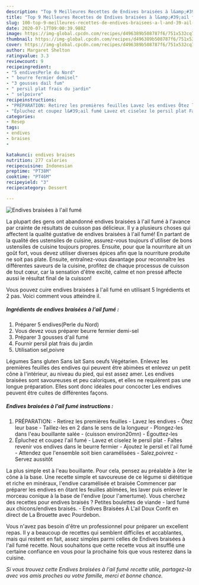 ```yaml
---
description: "Top 9 Meilleures Recettes de Endives braisées à l&amp;#39;ail fumé"
title: "Top 9 Meilleures Recettes de Endives braisées à l&amp;#39;ail fumé"
slug: 100-top-9-meilleures-recettes-de-endives-braisees-a-l-and-39-ail-fume
date: 2020-07-17T09:00:39.988Z
image: https://img-global.cpcdn.com/recipes/d496389b508787f6/751x532cq70/endives-braisees-a-lail-fume-photo-principale-de-la-recette.jpg
thumbnail: https://img-global.cpcdn.com/recipes/d496389b508787f6/751x532cq70/endives-braisees-a-lail-fume-photo-principale-de-la-recette.jpg
cover: https://img-global.cpcdn.com/recipes/d496389b508787f6/751x532cq70/endives-braisees-a-lail-fume-photo-principale-de-la-recette.jpg
author: Margaret Shelton
ratingvalue: 3.3
reviewcount: 9
recipeingredient:
- "5 endivesPerle du Nord"
- " beurre fermier demisel"
- "3 gousses dail fum"
- " persil plat frais du jardin"
- " selpoivre"
recipeinstructions:
- "PRÉPARATION: Retirez les premières feuilles Lavez les endives Ôtez leur base Taillez-les en 2 dans le sens de la longueur Plongez-les dans l&#39;eau bouillante salée (cuisson environ20mn) Égouttez-les"
- "Épluchez et coupez l&#39;ail fumé Lavez et ciselez le persil plat Faîtes revenir vos endives dans le beurre fermier Ajoutez le persil et l&#39;ail fumé Attendez que l&#39;ensemble soit bien caramélisées Salez,poivrez Servez aussitôt"
categories:
- Resep
tags:
- endives
- braises
- 

katakunci: endives braises  
nutrition: 277 calories
recipecuisine: Indonesian
preptime: "PT38M"
cooktime: "PT46M"
recipeyield: "3"
recipecategory: Dessert

---
```



![Endives braisées à l&#39;ail fumé](https://img-global.cpcdn.com/recipes/d496389b508787f6/751x532cq70/endives-braisees-a-lail-fume-photo-principale-de-la-recette.jpg)

La plupart des gens ont abandonné endives braisées à l&#39;ail fumé à l'avance par crainte de résultats de cuisson pas délicieux. Il y a plusieurs choses qui affectent la qualité gustative de endives braisées à l&#39;ail fumé! En partant de la qualité des ustensiles de cuisine, assurez-vous toujours d'utiliser de bons ustensiles de cuisine toujours propres. Ensuite, pour que la nourriture ait un goût fort, vous devez utiliser diverses épices afin que la nourriture produite ne soit pas plate. Ensuite, entraînez-vous davantage pour reconnaître les différentes saveurs de la cuisine, profitez de chaque processus de cuisson de tout cœur, car la sensation d'être excité, calme et non pressé affecte aussi le résultat final de la cuisson!

<!--inarticleads1-->

Vous pouvez cuire endives braisées à l&#39;ail fumé en utilisant 5 Ingrédients et 2 pas. Voici comment vous atteindre il.

##### Ingrédients de endives braisées à l&#39;ail fumé :

1. Préparer 5 endives(Perle du Nord)
1. Vous devez vous préparer  beurre fermier demi-sel
1. Préparer 3 gousses d&#39;ail fumé
1. Fournir  persil plat frais du jardin
1. Utilisation  sel,poivre


Légumes Sans gluten Sans lait Sans oeufs Végétarien. Enlevez les premières feuilles des endives qui peuvent être abimées et enlevez un petit cône à l&#39;intérieur, au niveau du pied, qui est assez amer. Les endives braisées sont savoureuses et peu caloriques, et elles ne requièrent pas une longue préparation. Elles sont donc idéales pour concocter Les endives peuvent être cuites de différentes façons. 

<!--inarticleads2-->

##### Endives braisées à l&#39;ail fumé instructions :

1. PRÉPARATION: - Retirez les premières feuilles - Lavez les endives - Ôtez leur base - Taillez-les en 2 dans le sens de la longueur - Plongez-les dans l&#39;eau bouillante salée - (cuisson environ20mn) - Égouttez-les
1. Épluchez et coupez l&#39;ail fumé - Lavez et ciselez le persil plat - Faîtes revenir vos endives dans le beurre fermier - Ajoutez le persil et l&#39;ail fumé - Attendez que l&#39;ensemble soit bien caramélisées - Salez,poivrez - Servez aussitôt


La plus simple est à l&#39;eau bouillante. Pour cela, pensez au préalable à ôter le cône à la base. Une recette simple et savoureuse de ce légume si diététique et riche en minéraux, l&#39;endive caramélisée et braisée Commencer par préparer les endives en ôtant les feuilles abîmées, les laver puis enlever le morceau conique à la base de l&#39;endive (pour l&#39;amertume). Vous cherchez des recettes pour endives braisés ? Petites boulettes de viande - lard fumé aux chicons/endives braisés. - Endives Braisées À L&#39;ail Doux Confit en direct de La Brouette avec Pourdebon. 

<!--inarticleads1-->

<p>
Vous n'avez pas besoin d'être un professionnel pour préparer un excellent repas. Il y a beaucoup de recettes qui semblent difficiles et accablantes, mais qui restent en fait, assez simples parmi celles de Endives braisées à l&#39;ail fumé recette. Nous souhaitons que cette recette vous ait insufflé une certaine confiance en vous pour la prochaine fois que vous resterez dans la cuisine.
</p>

<p>
<i>Si vous trouvez cette Endives braisées à l&#39;ail fumé recette utile, partagez-la avec vos amis proches ou votre famille, merci et bonne chance.</i>
</p>
